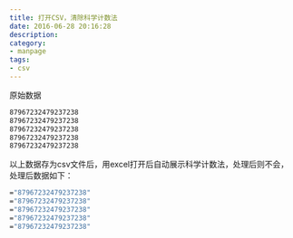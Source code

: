 ```yaml
---
title: 打开CSV，清除科学计数法
date: 2016-06-28 20:16:28
description:
category:
- manpage
tags:
- csv
---
```


原始数据
``` bash
87967232479237238
87967232479237238
87967232479237238
87967232479237238
87967232479237238
```
以上数据存为csv文件后，用excel打开后自动展示科学计数法，处理后则不会，处理后数据如下：

``` bash
="87967232479237238"
="87967232479237238"
="87967232479237238"
="87967232479237238"
="87967232479237238"
```

